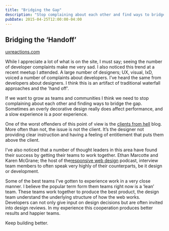 ```yaml
---
title: "Bridging the Gap"
description: "Stop complaining about each other and find ways to bridge the gap"
pubDate: 2015-04-25T12:00:00-04:00
---
```


## Bridging the ‘Handoff’

[uxreactions.com](http://uxreactions.com)

While I appreciate a lot of what is on the site, I must say; seeing the number of developer complaints make me very sad. I also noticed this trend at a recent meetup I attended. A large number of designers; UX, visual, IxD, voiced a number of complaints about developers. I’ve heard the same from developers about designers. I think this is an artifact of traditional waterfall approaches and the 'hand off'.

If we want to grow as teams and communities I think we need to stop complaining about each other and finding ways to bridge the gap. Sometimes an overly decorative design really does affect performance, and a slow experience is a poor experience.

One of the worst offenders of this point of view is the [clients from hell](http://clientsfromhell.net/) blog. More often than not, the issue is not the client. It’s the designer not providing clear instruction and having a feeling of entitlement that puts them above the client.

I’ve also noticed that a number of thought leaders in this area have found their success by getting their teams to work together. Ethan Marcotte and Karen McGrane; the host of the[responsive web design](http://responsivewebdesign.com/podcast/) podcast, interview team members to often speak very highly of their counterparts, be it design or development.

Some of the best teams I’ve gotten to experience work in a very close manner. I believe the popular term form them teams right now is a ‘lean’ team. These teams work together to produce the best product, the design team understand the underlying structure of how the web works. Developers can not only give input on design decisions but are often invited into design reviews. In my experience this cooperation produces better results and happier teams.

Keep building better.
